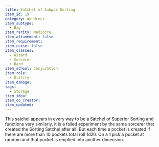 ```yaml
---
title: Satchel of Subpar Sorting
item_id: 19
category: Wondrous
item_subtype:
  - Bag
item_rarity: Mediocre
item_attunement: false
item_requirement:
item_curse: false
item_classes:
  - Wizard
  - Sorcerer
  - Bard
item_school: Conjuration
item_role:
  - Utility
item_damage:
tags:
  - Storage
item_idea:
item_co_creator:
item_updated:
---
```


This satchel appears in every way to be a Satchel of Superior Sorting and functions very similarly, it is a failed experiment by the same sorcerer that created the Sorting Satchel after all. But each time a pocket is created if there are more than 10 pockets total roll 1d20. On a 1 pick a pocket at random and that pocket is emptied into another dimension.
